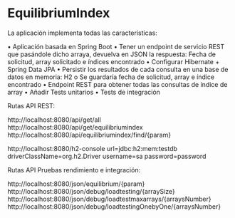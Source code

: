 # EquilibriumIndex
La aplicación implementa todas las características:

•	Aplicación basada en Spring Boot
•	Tener un endpoint de servicio REST que pasándole dicho arraya, devuelva en JSON la respuesta: Fecha de solicitud, array solicitado e índices encontrado 
•	Configurar Hibernate + Spring Data JPA 
•	Persistir los resultados de cada consulta en una base de datos en memoria: H2
o	Se guardaría fecha de solicitud, array e índice encontrado
•	Endpoint REST para obtener todas las consultas de índice de array
•	Añadir Tests unitarios
•	Tests de integración

Rutas API REST:

http://localhost:8080/api/get/all
http://localhost:8080/api/get/equilibriumindex
http://localhost:8080/api/equilibriumindex/find/{param}

http://localhost:8080/h2-console
url=jdbc:h2:mem:testdb
driverClassName=org.h2.Driver
username=sa
password=password


Rutas API Pruebas rendimiento e integración:

http://localhost:8080/json/equilibrium/{param}
http://localhost:8080/json/debug/loadtesting/{arraySize}
http://localhost:8080/json/debug/loadtestmaxarrays/{arraysNumber} 
http://localhost:8080/json/debug/loadtestingOnebyOne/{arraysNumber}